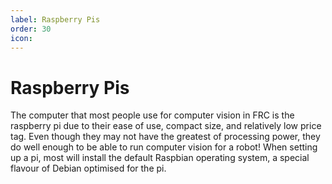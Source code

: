 ```yaml
---
label: Raspberry Pis
order: 30
icon:
---
```

# Raspberry Pis
The computer that most people use for computer vision in FRC is the raspberry pi due
to their ease of use, compact size, and relatively low price tag. Even though
they may not have the greatest of processing power, they do well enough to be
able to run computer vision for a robot! When setting up a pi, most will
install the default Raspbian operating system, a special flavour of Debian
optimised for the pi.
